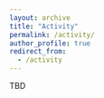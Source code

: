 ```yaml
---
layout: archive
title: "Activity"
permalink: /activity/
author_profile: true
redirect_from: 
  - /activity
---
```


TBD